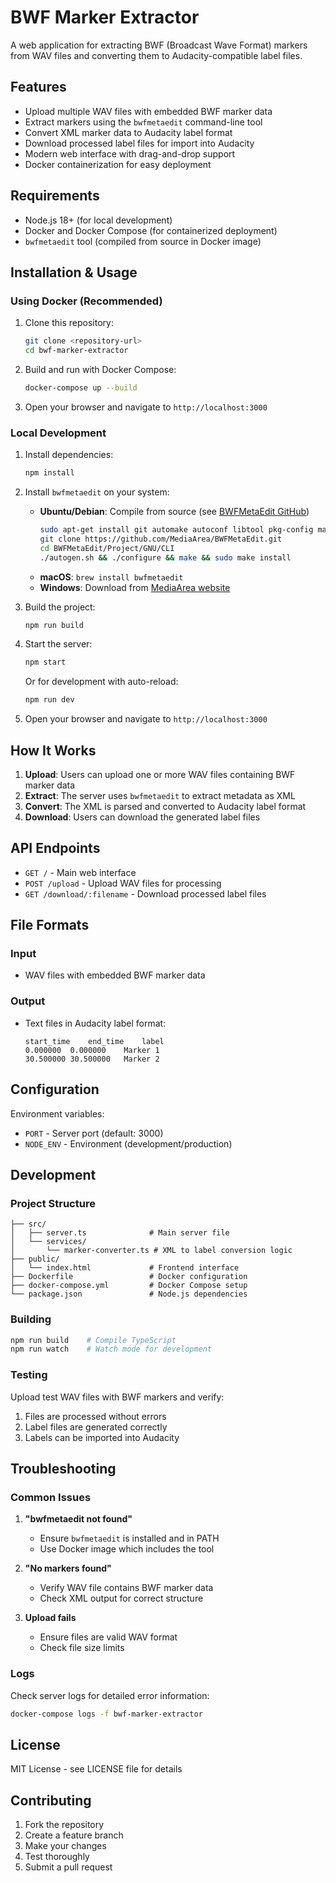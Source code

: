 # BWF Marker Extractor

A web application for extracting BWF (Broadcast Wave Format) markers from WAV files and converting them to Audacity-compatible label files.

## Features

- Upload multiple WAV files with embedded BWF marker data
- Extract markers using the `bwfmetaedit` command-line tool
- Convert XML marker data to Audacity label format
- Download processed label files for import into Audacity
- Modern web interface with drag-and-drop support
- Docker containerization for easy deployment

## Requirements

- Node.js 18+ (for local development)
- Docker and Docker Compose (for containerized deployment)
- `bwfmetaedit` tool (compiled from source in Docker image)

## Installation & Usage

### Using Docker (Recommended)

1. Clone this repository:
   ```bash
   git clone <repository-url>
   cd bwf-marker-extractor
   ```

2. Build and run with Docker Compose:
   ```bash
   docker-compose up --build
   ```

3. Open your browser and navigate to `http://localhost:3000`

### Local Development

1. Install dependencies:
   ```bash
   npm install
   ```

2. Install `bwfmetaedit` on your system:
   - **Ubuntu/Debian**: Compile from source (see [BWFMetaEdit GitHub](https://github.com/MediaArea/BWFMetaEdit))
     ```bash
     sudo apt-get install git automake autoconf libtool pkg-config make g++ zlib1g-dev
     git clone https://github.com/MediaArea/BWFMetaEdit.git
     cd BWFMetaEdit/Project/GNU/CLI
     ./autogen.sh && ./configure && make && sudo make install
     ```
   - **macOS**: `brew install bwfmetaedit`  
   - **Windows**: Download from [MediaArea website](https://mediaarea.net/BWFMetaEdit)

3. Build the project:
   ```bash
   npm run build
   ```

4. Start the server:
   ```bash
   npm start
   ```
   
   Or for development with auto-reload:
   ```bash
   npm run dev
   ```

5. Open your browser and navigate to `http://localhost:3000`

## How It Works

1. **Upload**: Users can upload one or more WAV files containing BWF marker data
2. **Extract**: The server uses `bwfmetaedit` to extract metadata as XML
3. **Convert**: The XML is parsed and converted to Audacity label format
4. **Download**: Users can download the generated label files

## API Endpoints

- `GET /` - Main web interface
- `POST /upload` - Upload WAV files for processing
- `GET /download/:filename` - Download processed label files

## File Formats

### Input
- WAV files with embedded BWF marker data

### Output
- Text files in Audacity label format:
  ```
  start_time	end_time	label
  0.000000	0.000000	Marker 1
  30.500000	30.500000	Marker 2
  ```

## Configuration

Environment variables:
- `PORT` - Server port (default: 3000)
- `NODE_ENV` - Environment (development/production)

## Development

### Project Structure
```
├── src/
│   ├── server.ts              # Main server file
│   └── services/
│       └── marker-converter.ts # XML to label conversion logic
├── public/
│   └── index.html             # Frontend interface
├── Dockerfile                 # Docker configuration
├── docker-compose.yml         # Docker Compose setup
└── package.json               # Node.js dependencies
```

### Building
```bash
npm run build    # Compile TypeScript
npm run watch    # Watch mode for development
```

### Testing
Upload test WAV files with BWF markers and verify:
1. Files are processed without errors
2. Label files are generated correctly
3. Labels can be imported into Audacity

## Troubleshooting

### Common Issues

1. **"bwfmetaedit not found"**
   - Ensure `bwfmetaedit` is installed and in PATH
   - Use Docker image which includes the tool

2. **"No markers found"**
   - Verify WAV file contains BWF marker data
   - Check XML output for correct structure

3. **Upload fails**
   - Ensure files are valid WAV format
   - Check file size limits

### Logs
Check server logs for detailed error information:
```bash
docker-compose logs -f bwf-marker-extractor
```

## License

MIT License - see LICENSE file for details

## Contributing

1. Fork the repository
2. Create a feature branch
3. Make your changes
4. Test thoroughly
5. Submit a pull request